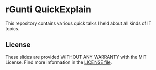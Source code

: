 # rGunti QuickExplain
This repository contains various quick talks I held about all
kinds of IT topics.

## License
These slides are provided WITHOUT ANY WARRANTY with the MIT License.
Find more information in the [LICENSE file](LICENSE).
